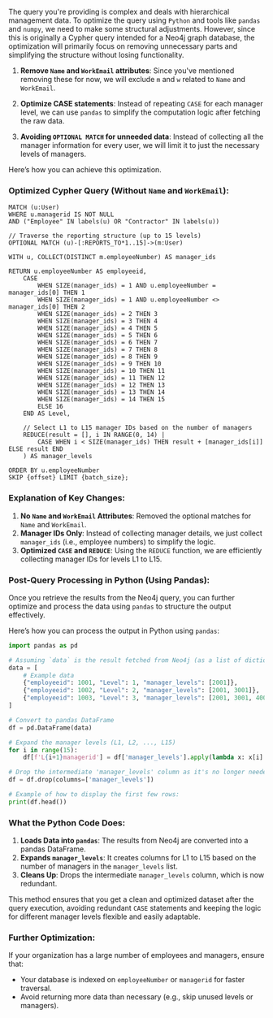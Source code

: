 The query you're providing is complex and deals with hierarchical management data. To optimize the query using `Python` and tools like `pandas` and `numpy`, we need to make some structural adjustments. However, since this is originally a Cypher query intended for a Neo4j graph database, the optimization will primarily focus on removing unnecessary parts and simplifying the structure without losing functionality.

1. **Remove `Name` and `WorkEmail` attributes**: Since you've mentioned removing these for now, we will exclude `m` and `w` related to `Name` and `WorkEmail`.

2. **Optimize CASE statements**: Instead of repeating `CASE` for each manager level, we can use `pandas` to simplify the computation logic after fetching the raw data.

3. **Avoiding `OPTIONAL MATCH` for unneeded data**: Instead of collecting all the manager information for every user, we will limit it to just the necessary levels of managers.

Here’s how you can achieve this optimization.

### Optimized Cypher Query (Without `Name` and `WorkEmail`):

```cypher
MATCH (u:User)
WHERE u.managerid IS NOT NULL 
AND ("Employee" IN labels(u) OR "Contractor" IN labels(u))

// Traverse the reporting structure (up to 15 levels)
OPTIONAL MATCH (u)-[:REPORTS_TO*1..15]->(m:User)

WITH u, COLLECT(DISTINCT m.employeeNumber) AS manager_ids

RETURN u.employeeNumber AS employeeid,
    CASE 
        WHEN SIZE(manager_ids) = 1 AND u.employeeNumber = manager_ids[0] THEN 1
        WHEN SIZE(manager_ids) = 1 AND u.employeeNumber <> manager_ids[0] THEN 2
        WHEN SIZE(manager_ids) = 2 THEN 3
        WHEN SIZE(manager_ids) = 3 THEN 4
        WHEN SIZE(manager_ids) = 4 THEN 5
        WHEN SIZE(manager_ids) = 5 THEN 6
        WHEN SIZE(manager_ids) = 6 THEN 7
        WHEN SIZE(manager_ids) = 7 THEN 8
        WHEN SIZE(manager_ids) = 8 THEN 9
        WHEN SIZE(manager_ids) = 9 THEN 10
        WHEN SIZE(manager_ids) = 10 THEN 11
        WHEN SIZE(manager_ids) = 11 THEN 12
        WHEN SIZE(manager_ids) = 12 THEN 13
        WHEN SIZE(manager_ids) = 13 THEN 14
        WHEN SIZE(manager_ids) = 14 THEN 15
        ELSE 16
    END AS Level,

    // Select L1 to L15 manager IDs based on the number of managers
    REDUCE(result = [], i IN RANGE(0, 14) | 
        CASE WHEN i < SIZE(manager_ids) THEN result + [manager_ids[i]] ELSE result END
    ) AS manager_levels

ORDER BY u.employeeNumber
SKIP {offset} LIMIT {batch_size};
```

### Explanation of Key Changes:
1. **No `Name` and `WorkEmail` Attributes**: Removed the optional matches for `Name` and `WorkEmail`.
2. **Manager IDs Only**: Instead of collecting manager details, we just collect `manager_ids` (i.e., employee numbers) to simplify the logic.
3. **Optimized `CASE` and `REDUCE`**: Using the `REDUCE` function, we are efficiently collecting manager IDs for levels L1 to L15.

### Post-Query Processing in Python (Using Pandas):

Once you retrieve the results from the Neo4j query, you can further optimize and process the data using `pandas` to structure the output effectively.

Here’s how you can process the output in Python using `pandas`:

```python
import pandas as pd

# Assuming `data` is the result fetched from Neo4j (as a list of dictionaries)
data = [
    # Example data
    {"employeeid": 1001, "Level": 1, "manager_levels": [2001]},
    {"employeeid": 1002, "Level": 2, "manager_levels": [2001, 3001]},
    {"employeeid": 1003, "Level": 3, "manager_levels": [2001, 3001, 4001]},
]

# Convert to pandas DataFrame
df = pd.DataFrame(data)

# Expand the manager levels (L1, L2, ..., L15)
for i in range(15):
    df[f'L{i+1}managerid'] = df['manager_levels'].apply(lambda x: x[i] if i < len(x) else None)

# Drop the intermediate 'manager_levels' column as it's no longer needed
df = df.drop(columns=['manager_levels'])

# Example of how to display the first few rows:
print(df.head())
```

### What the Python Code Does:
1. **Loads Data into `pandas`**: The results from Neo4j are converted into a pandas DataFrame.
2. **Expands `manager_levels`**: It creates columns for L1 to L15 based on the number of managers in the `manager_levels` list.
3. **Cleans Up**: Drops the intermediate `manager_levels` column, which is now redundant.

This method ensures that you get a clean and optimized dataset after the query execution, avoiding redundant `CASE` statements and keeping the logic for different manager levels flexible and easily adaptable.

### Further Optimization:
If your organization has a large number of employees and managers, ensure that:
- Your database is indexed on `employeeNumber` or `managerid` for faster traversal.
- Avoid returning more data than necessary (e.g., skip unused levels or managers).
